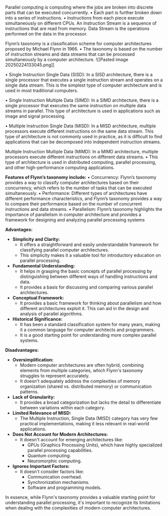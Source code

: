 Parallel computing is computing where the jobs are broken into discrete parts that can be executed concurrently. • Each part is further broken down into a series of instructions. • Instructions from each piece execute simultaneously on different CPUs.
An Instruction Stream is a sequence of instructions that are read from memory. Data Stream is the operations performed on the data in the processor.

Flynn’s taxonomy is a classification scheme for computer architectures proposed by Michael Flynn in 1966. • The taxonomy is based on the number of instruction streams and data streams that can be processed simultaneously by a computer architecture.
![[Pasted image 20250224133045.png]]

• Single Instruction Single Data (SISD): In a SISD architecture, there is a single processor that executes a single instruction stream and operates on a single data stream. This is the simplest type of computer architecture and is used in most traditional computers. 

• Single Instruction Multiple Data (SIMD): In a SIMD architecture, there is a single processor that executes the same instruction on multiple data streams in parallel. This type of architecture is used in applications such as image and signal processing. 

• Multiple Instruction Single Data (MISD): In a MISD architecture, multiple processors execute different instructions on the same data stream. This type of architecture is not commonly used in practice, as it is difficult to find applications that can be decomposed into independent instruction streams.

Multiple Instruction Multiple Data (MIMD): In a MIMD architecture, multiple processors execute different instructions on different data streams. • This type of architecture is used in distributed computing, parallel processing, and other high-performance computing applications.


**Features of Flynn’s taxonomy include:** 
• Concurrency: Flynn’s taxonomy provides a way to classify computer architectures based on their concurrency, which refers to the number of tasks that can be executed simultaneously. 
• Performance: Different types of architectures have different performance characteristics, and Flynn’s taxonomy provides a way to compare their performance based on the number of concurrent instructions and data streams. 
• Parallelism: Flynn’s taxonomy highlights the importance of parallelism in computer architecture and provides a framework for designing and analyzing parallel processing systems

**Advantages:**

- **Simplicity and Clarity:**
    - It offers a straightforward and easily understandable framework for classifying parallel computer architectures.
    - This simplicity makes it a valuable tool for introductory education on parallel processing.
- **Fundamental Understanding:**
    - It helps in grasping the basic concepts of parallel processing by distinguishing between different ways of handling instructions and data.
    - It provides a basis for discussing and comparing various parallel architectures.
- **Conceptual Framework:**
	- It provides a basic framework for thinking about parallelism and how different architectures exploit it. This can aid in the design and analysis of parallel algorithms.
- **Historical Significance:**
    - It has been a standard classification system for many years, making it a common language for computer architects and programmers.
    - It is a good starting point for understanding more complex parallel systems.

**Disadvantages:**

- **Oversimplification:**
    - Modern computer architectures are often hybrid, combining elements from multiple categories, which Flynn's taxonomy struggles to represent accurately.
    - It doesn't adequately address the complexities of memory organization (shared vs. distributed memory) or communication patterns.
- **Lack of Granularity:**
    - It provides a broad categorization but lacks the detail to differentiate between variations within each category.
- **Limited Relevance of MISD:**
    - The Multiple Instruction, Single Data (MISD) category has very few practical implementations, making it less relevant in real-world applications.
- **Does Not Account for Modern Architectures:**
    - It doesn't account for emerging architectures like:
        - GPUs (Graphics Processing Units), which have highly specialized parallel processing capabilities.
        - Quantum computing.
        - Neuromorphic computing.
- **Ignores Important Factors:**
    - It doesn't consider factors like:
        - Communication overhead.
        - Synchronization mechanisms.
        - Software and programming models.

In essence, while Flynn's taxonomy provides a valuable starting point for understanding parallel processing, it's important to recognize its limitations when dealing with the complexities of modern computer architectures.